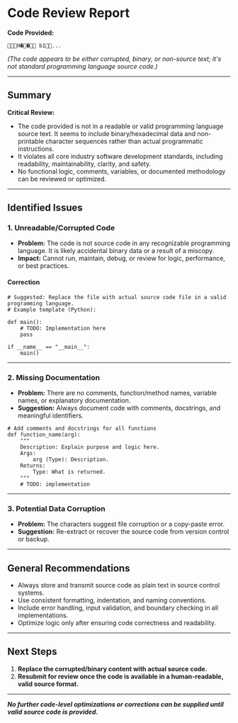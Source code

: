 # Code Review Report

**Code Provided:**

```
         H ��     b1     ...
```

_(The code appears to be either corrupted, binary, or non-source text; it's not standard programming language source code.)_

---

## Summary

**Critical Review:**
- The code provided is not in a readable or valid programming language source text. It seems to include binary/hexadecimal data and non-printable character sequences rather than actual programmatic instructions.
- It violates all core industry software development standards, including readability, maintainability, clarity, and safety.
- No functional logic, comments, variables, or documented methodology can be reviewed or optimized.

---

## Identified Issues

### 1. **Unreadable/Corrupted Code**
- **Problem:** The code is not source code in any recognizable programming language. It is likely accidental binary data or a result of a miscopy.
- **Impact:** Cannot run, maintain, debug, or review for logic, performance, or best practices.

#### **Correction**
```pseudo
# Suggested: Replace the file with actual source code file in a valid programming language.
# Example template (Python):

def main():
    # TODO: Implementation here
    pass

if __name__ == "__main__":
    main()
```

---

### 2. **Missing Documentation**
- **Problem:** There are no comments, function/method names, variable names, or explanatory documentation.
- **Suggestion:** Always document code with comments, docstrings, and meaningful identifiers.

```pseudo
# Add comments and docstrings for all functions
def function_name(arg):
    """
    Description: Explain purpose and logic here.
    Args:
        arg (Type): Description.
    Returns:
        Type: What is returned.
    """
    # TODO: implementation
```

---

### 3. **Potential Data Corruption**
- **Problem:** The characters suggest file corruption or a copy-paste error.
- **Suggestion:** Re-extract or recover the source code from version control or backup.

---

## General Recommendations

- Always store and transmit source code as plain text in source control systems.
- Use consistent formatting, indentation, and naming conventions.
- Include error handling, input validation, and boundary checking in all implementations.
- Optimize logic only after ensuring code correctness and readability.

---

## Next Steps

1. **Replace the corrupted/binary content with actual source code.**
2. **Resubmit for review once the code is available in a human-readable, valid source format.**

---

**_No further code-level optimizations or corrections can be supplied until valid source code is provided._**